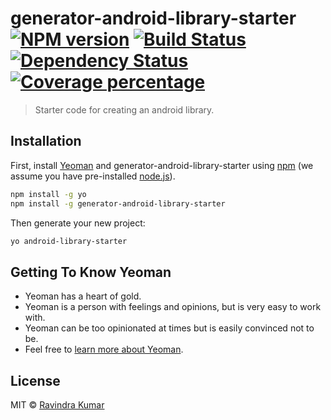 # generator-android-library-starter [![NPM version][npm-image]][npm-url] [![Build Status][travis-image]][travis-url] [![Dependency Status][daviddm-image]][daviddm-url] [![Coverage percentage][coveralls-image]][coveralls-url]
> Starter code for creating an android library.

## Installation

First, install [Yeoman](http://yeoman.io) and generator-android-library-starter using [npm](https://www.npmjs.com/) (we assume you have pre-installed [node.js](https://nodejs.org/)).

```bash
npm install -g yo
npm install -g generator-android-library-starter
```

Then generate your new project:

```bash
yo android-library-starter
```

## Getting To Know Yeoman

 * Yeoman has a heart of gold.
 * Yeoman is a person with feelings and opinions, but is very easy to work with.
 * Yeoman can be too opinionated at times but is easily convinced not to be.
 * Feel free to [learn more about Yeoman](http://yeoman.io/).

## License

MIT © [Ravindra Kumar](https://github.com/ravidsrk/)


[npm-image]: https://badge.fury.io/js/generator-android-library-starter.svg
[npm-url]: https://npmjs.org/package/generator-android-library-starter
[travis-image]: https://travis-ci.org/androidstarter/generator-android-library-starter.svg?branch=master
[travis-url]: https://travis-ci.org/androidstarter/generator-android-library-starter
[daviddm-image]: https://david-dm.org/androidstarter/generator-android-library-starter.svg?theme=shields.io
[daviddm-url]: https://david-dm.org/androidstarter/generator-android-library-starter
[coveralls-image]: https://coveralls.io/repos/androidstarter/generator-android-library-starter/badge.svg
[coveralls-url]: https://coveralls.io/r/androidstarter/generator-android-library-starter
